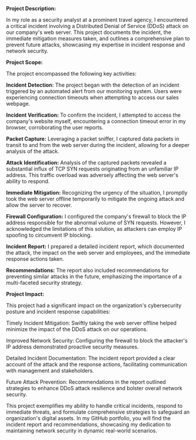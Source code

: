 **Project Description:**

In my role as a security analyst at a prominent travel agency, I encountered a critical incident involving a Distributed Denial of Service (DDoS) attack on our company's web server. This project documents the incident, the immediate mitigation measures taken, and outlines a comprehensive plan to prevent future attacks, showcasing my expertise in incident response and network security.

**Project Scope:**

The project encompassed the following key activities:

**Incident Detection:** The project began with the detection of an incident triggered by an automated alert from our monitoring system. Users were experiencing connection timeouts when attempting to access our sales webpage.

**Incident Verification:** To confirm the incident, I attempted to access the company's website myself, encountering a connection timeout error in my browser, corroborating the user reports.

**Packet Capture:** Leveraging a packet sniffer, I captured data packets in transit to and from the web server during the incident, allowing for a deeper analysis of the attack.

**Attack Identification:** Analysis of the captured packets revealed a substantial influx of TCP SYN requests originating from an unfamiliar IP address. This traffic overload was adversely affecting the web server's ability to respond.

**Immediate Mitigation:** Recognizing the urgency of the situation, I promptly took the web server offline temporarily to mitigate the ongoing attack and allow the server to recover.

**Firewall Configuration:** I configured the company's firewall to block the IP address responsible for the abnormal volume of SYN requests. However, I acknowledged the limitations of this solution, as attackers can employ IP spoofing to circumvent IP blocking.

**Incident Report:** I prepared a detailed incident report, which documented the attack, the impact on the web server and employees, and the immediate response actions taken.

**Recommendations:** The report also included recommendations for preventing similar attacks in the future, emphasizing the importance of a multi-faceted security strategy.

**Project Impact:**

This project had a significant impact on the organization's cybersecurity posture and incident response capabilities:

Timely Incident Mitigation: Swiftly taking the web server offline helped minimize the impact of the DDoS attack on our operations.

Improved Network Security: Configuring the firewall to block the attacker's IP address demonstrated proactive security measures.

Detailed Incident Documentation: The incident report provided a clear account of the attack and the response actions, facilitating communication with management and stakeholders.

Future Attack Prevention: Recommendations in the report outlined strategies to enhance DDoS attack resilience and bolster overall network security.

This project exemplifies my ability to handle critical incidents, respond to immediate threats, and formulate comprehensive strategies to safeguard an organization's digital assets. In my GitHub portfolio, you will find the incident report and recommendations, showcasing my dedication to maintaining network security in dynamic real-world scenarios.
